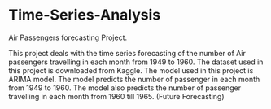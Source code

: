 # Time-Series-Analysis
Air Passengers forecasting Project.

This project deals with the time series forecasting of the number of Air passengers travelling in each month from 1949 to 1960.
The dataset used in this project is downloaded from Kaggle.
The model used in this project is ARIMA model. 
The model predicts the number of passenger in each month from 1949 to 1960. 
The model also predicts the number of passenger travelling in each month from 1960 till 1965. (Future Forecasting)
